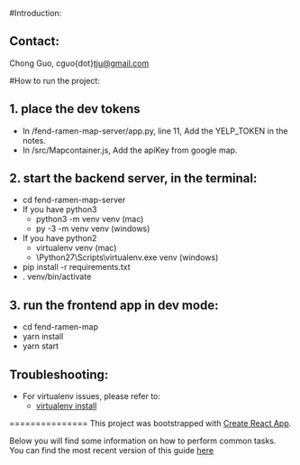 #Introduction:
##


## Contact:
Chong Guo, cguo{dot}tju@gmail.com


#How to run the project:

## 1. place the dev tokens
- In /fend-ramen-map-server/app.py, line 11, Add the YELP_TOKEN in the notes.
- In /src/Mapcontainer.js, Add the apiKey from google map.

## 2. start the backend server, in the terminal:
- cd fend-ramen-map-server
- If you have python3
  - python3 -m venv venv (mac)
  - py -3 -m venv venv (windows)
- If you have python2
  - virtualenv venv (mac)
  - \Python27\Scripts\virtualenv.exe venv (windows)
- pip install -r requirements.txt
- . venv/bin/activate

## 3. run the frontend app in dev mode:
- cd fend-ramen-map
- yarn install
- yarn start

## Troubleshooting:
- For virtualenv issues, please refer to:
  - [virtualenv install](http://flask.pocoo.org/docs/1.0/installation/#)



===============
This project was bootstrapped with [Create React App](https://github.com/facebookincubator/create-react-app).

Below you will find some information on how to perform common tasks.<br>
You can find the most recent version of this guide [here](https://github.com/facebookincubator/create-react-app/blob/master/packages/react-scripts/template/README.md)

